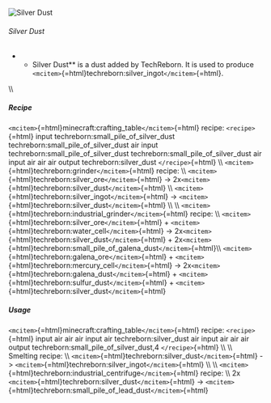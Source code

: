 ![Silver Dust](/mods/techreborn/silver_dust.png)

###### Silver Dust

-   -   Silver Dust** is a dust added by TechReborn. It is used to
        produce
        `<mcitem>`{=html}techreborn:silver_ingot`</mcitem>`{=html}.

\\\\

##### Recipe

`<mcitem>`{=html}minecraft:crafting_table`</mcitem>`{=html} recipe:
`<recipe>`{=html} input techreborn:small_pile_of_silver_dust
techreborn:small_pile_of_silver_dust air input
techreborn:small_pile_of_silver_dust
techreborn:small_pile_of_silver_dust air input air air air output
techreborn:silver_dust `</recipe>`{=html} \\\\
`<mcitem>`{=html}techreborn:grinder`</mcitem>`{=html} recipe: \\\\
`<mcitem>`{=html}techreborn:silver_ore`</mcitem>`{=html} -\>
2x`<mcitem>`{=html}techreborn:silver_dust`</mcitem>`{=html} \\\\
`<mcitem>`{=html}techreborn:silver_ingot`</mcitem>`{=html} -\>
`<mcitem>`{=html}techreborn:silver_dust`</mcitem>`{=html} \\\\ \\\\
`<mcitem>`{=html}techreborn:industrial_grinder`</mcitem>`{=html} recipe:
\\\\ `<mcitem>`{=html}techreborn:silver_ore`</mcitem>`{=html} +
`<mcitem>`{=html}techreborn:water_cell`</mcitem>`{=html} -\>
2x`<mcitem>`{=html}techreborn:silver_dust`</mcitem>`{=html} +
2x`<mcitem>`{=html}techreborn:small_pile_of_galena_dust`</mcitem>`{=html}\\\\
`<mcitem>`{=html}techreborn:galena_ore`</mcitem>`{=html} +
`<mcitem>`{=html}techreborn:mercury_cell`</mcitem>`{=html} -\>
2x`<mcitem>`{=html}techreborn:galena_dust`</mcitem>`{=html} +
`<mcitem>`{=html}techreborn:sulfur_dust`</mcitem>`{=html} +
`<mcitem>`{=html}techreborn:silver_dust`</mcitem>`{=html}

##### Usage

`<mcitem>`{=html}minecraft:crafting_table`</mcitem>`{=html} recipe:
`<recipe>`{=html} input air air air input air techreborn:silver_dust air
input air air air output techreborn:small_pile_of_silver_dust,4
`</recipe>`{=html} \\\\ \\\\ Smelting recipe: \\\\
`<mcitem>`{=html}techreborn:silver_dust`</mcitem>`{=html} -\>
`<mcitem>`{=html}techreborn:silver_ingot`</mcitem>`{=html} \\\\ \\\\
`<mcitem>`{=html}techreborn:industrial_centrifuge`</mcitem>`{=html}
recipe: \\\\ 2x
`<mcitem>`{=html}techreborn:silver_dust`</mcitem>`{=html} -\>
`<mcitem>`{=html}techreborn:small_pile_of_lead_dust`</mcitem>`{=html}
